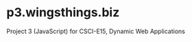 p3.wingsthings.biz
==================

Project 3 (JavaScript) for CSCI-E15, Dynamic Web Applications
